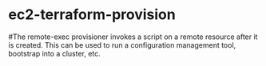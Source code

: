 # ec2-terraform-provision
#The remote-exec provisioner invokes a script on a remote resource after it is created. This can be used to run a configuration management tool, bootstrap into a cluster, etc. 
